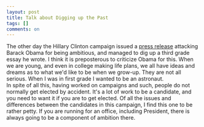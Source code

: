 ```yaml
---
layout: post
title: Talk about Digging up the Past
tags: []
comments: on
---
```

<p>The other day the Hillary Clinton campaign issued a <a href="http://www.hillaryclinton.com/news/release/view/?id=4479">press release</a> attacking Barack Obama for being ambitious, and managed to dig up a third grade essay he wrote. I think it is preposterous to criticize Obama for this. When we are young, and even in college making life plans, we all have ideas and dreams as to what we&#039;d like to be when we grow-up. They are not all serious. When I was in first grade I wanted to be an astronaut.<br />
In spite of all this, having worked on campaigns and such, people do not normally get elected by accident. It&#039;s a lot of work to be a candidate, and you need to want it if you are to get elected. Of all the issues and differences between the candidates in this campaign, I find this one to be rather petty. If you are running for an office, including President, there is always going to be a component of ambition there.</p>
